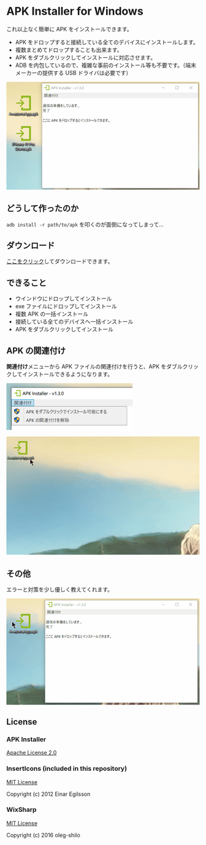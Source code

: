 # APK Installer for Windows

これ以上なく簡単に APK をインストールできます。

- APK をドロップすると接続している全てのデバイスにインストールします。
- 複数まとめてドロップすることも出来ます。
- APK をダブルクリックしてインストールに対応させます。
- ADB を内包しているので、複雑な事前のインストール等も不要です。（端末メーカーの提供する USB ドライバは必要です）

![Succeeded](./doc/Succeeded.gif)

## どうして作ったのか

`adb install -r path/to/apk` を叩くのが面倒になってしまって…

## ダウンロード

[ここをクリック](https://github.com/yutokun/APK-Installer/releases/latest/download/APKInstaller.exe)してダウンロードできます。

## できること

- ウインドウにドロップしてインストール
- exe ファイルにドロップしてインストール
- 複数 APK の一括インストール
- 接続している全てのデバイスへ一括インストール
- APK をダブルクリックしてインストール

## APK の関連付け

**関連付け**メニューから APK ファイルの関連付けを行うと、APK をダブルクリックしてインストールできるようになります。

![Association](./doc/Association.png)

![DoubleClick](./doc/DoubleClick.gif)

## その他

エラーと対策を少し優しく教えてくれます。

![Succeeded](./doc/Failed.gif)

## License

### APK Installer

[Apache License 2.0](LICENSE)

### InsertIcons (included in this repository)

[MIT License](https://github.com/einaregilsson/InsertIcons/blob/master/LICENSE)

Copyright (c) 2012 Einar Egilsson

### WixSharp

[MIT License](https://github.com/oleg-shilo/wixsharp/blob/master/LICENSE)

Copyright (c) 2016 oleg-shilo